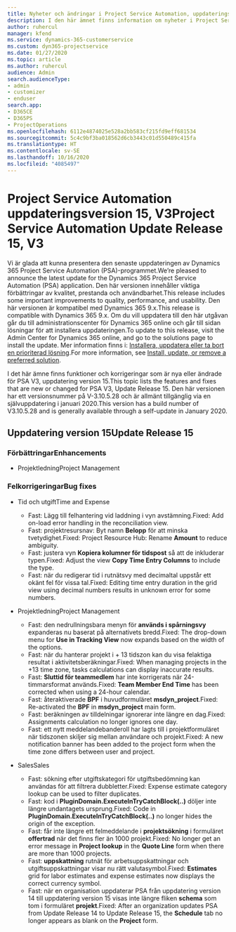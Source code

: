 ```yaml
---
title: Nyheter och ändringar i Project Service Automation, uppdateringsversion 15, version 3
description: I den här ämnet finns information om nyheter i Project Service Automation uppdatering version 15, V3.
author: ruhercul
manager: kfend
ms.service: dynamics-365-customerservice
ms.custom: dyn365-projectservice
ms.date: 01/27/2020
ms.topic: article
ms.author: ruhercul
audience: Admin
search.audienceType:
- admin
- customizer
- enduser
search.app:
- D365CE
- D365PS
- ProjectOperations
ms.openlocfilehash: 6112e4874025e528a2bb583cf215fd9eff681534
ms.sourcegitcommit: 5c4c9bf3ba018562d6cb3443c01d550489c415fa
ms.translationtype: HT
ms.contentlocale: sv-SE
ms.lasthandoff: 10/16/2020
ms.locfileid: "4085497"
---
```

# <a name="project-service-automation-update-release-15-v3"></a><span data-ttu-id="8087c-103">Project Service Automation uppdateringsversion 15, V3</span><span class="sxs-lookup"><span data-stu-id="8087c-103">Project Service Automation Update Release 15, V3</span></span>

<span data-ttu-id="8087c-104">Vi är glada att kunna presentera den senaste uppdateringen av Dynamics 365 Project Service Automation (PSA)-programmet.</span><span class="sxs-lookup"><span data-stu-id="8087c-104">We’re pleased to announce the latest update for the Dynamics 365 Project Service Automation (PSA) application.</span></span> <span data-ttu-id="8087c-105">Den här versionen innehåller viktiga förbättringar av kvalitet, prestanda och användbarhet.</span><span class="sxs-lookup"><span data-stu-id="8087c-105">This release includes some important improvements to quality, performance, and usability.</span></span> <span data-ttu-id="8087c-106">Den här versionen är kompatibel med Dynamics 365 9.x.</span><span class="sxs-lookup"><span data-stu-id="8087c-106">This release is compatible with Dynamics 365 9.x.</span></span> <span data-ttu-id="8087c-107">Om du vill uppdatera till den här utgåvan går du till administrationscenter för Dynamics 365 online och går till sidan lösningar för att installera uppdateringen.</span><span class="sxs-lookup"><span data-stu-id="8087c-107">To update to this release, visit the Admin Center for Dynamics 365 online, and go to the solutions page to install the update.</span></span> <span data-ttu-id="8087c-108">Mer information finns i: [Installera, uppdatera eller ta bort en prioriterad lösning](https://docs.microsoft.com/power-platform/admin/install-remove-preferred-solution).</span><span class="sxs-lookup"><span data-stu-id="8087c-108">For more information, see [Install, update, or remove a preferred solution](https://docs.microsoft.com/power-platform/admin/install-remove-preferred-solution).</span></span>

<span data-ttu-id="8087c-109">I det här ämne finns funktioner och korrigeringar som är nya eller ändrade för PSA V3, uppdatering version 15.</span><span class="sxs-lookup"><span data-stu-id="8087c-109">This topic lists the features and fixes that are new or changed for PSA V3, Update Release 15.</span></span> <span data-ttu-id="8087c-110">Den här versionen har ett versionsnummer på V-3.10.5.28 och är allmänt tillgänglig via en självuppdatering i januari 2020.</span><span class="sxs-lookup"><span data-stu-id="8087c-110">This version has a build number of V3.10.5.28 and is generally available through a self-update in January 2020.</span></span>

## <a name="update-release-15"></a><span data-ttu-id="8087c-111">Uppdatering version 15</span><span class="sxs-lookup"><span data-stu-id="8087c-111">Update Release 15</span></span> 

### <a name="enhancements"></a><span data-ttu-id="8087c-112">Förbättringar</span><span class="sxs-lookup"><span data-stu-id="8087c-112">Enhancements</span></span>

- <span data-ttu-id="8087c-113">Projektledning</span><span class="sxs-lookup"><span data-stu-id="8087c-113">Project Management</span></span>

### <a name="bug-fixes"></a><span data-ttu-id="8087c-114">Felkorrigeringar</span><span class="sxs-lookup"><span data-stu-id="8087c-114">Bug fixes</span></span>

- <span data-ttu-id="8087c-115">Tid och utgift</span><span class="sxs-lookup"><span data-stu-id="8087c-115">Time and Expense</span></span>

  - <span data-ttu-id="8087c-116">Fast: Lägg till felhantering vid laddning i vyn avstämning.</span><span class="sxs-lookup"><span data-stu-id="8087c-116">Fixed: Add on-load error handling in the reconciliation view.</span></span>
  - <span data-ttu-id="8087c-117">Fast: projektresursnav: Byt namn **Belopp** för att minska tvetydighet.</span><span class="sxs-lookup"><span data-stu-id="8087c-117">Fixed: Project Resource Hub: Rename **Amount** to reduce ambiguity.</span></span>
  - <span data-ttu-id="8087c-118">Fast: justera vyn **Kopiera kolumner för tidspost** så att de inkluderar typen.</span><span class="sxs-lookup"><span data-stu-id="8087c-118">Fixed: Adjust the view **Copy Time Entry Columns** to include the type.</span></span>
  - <span data-ttu-id="8087c-119">Fast: när du redigerar tid i rutnätsvy med decimaltal uppstår ett okänt fel för vissa tal.</span><span class="sxs-lookup"><span data-stu-id="8087c-119">Fixed: Editing time entry duration in the grid view using decimal numbers results in unknown error for some numbers.</span></span>

- <span data-ttu-id="8087c-120">Projektledning</span><span class="sxs-lookup"><span data-stu-id="8087c-120">Project Management</span></span>

  - <span data-ttu-id="8087c-121">Fast: den nedrullningsbara menyn för **används i spårningsvy** expanderas nu baserat på alternativets bredd.</span><span class="sxs-lookup"><span data-stu-id="8087c-121">Fixed: The drop-down menu for **Use in Tracking View** now expands based on the width of the options.</span></span>
  - <span data-ttu-id="8087c-122">Fast: när du hanterar projekt i + 13 tidszon kan du visa felaktiga resultat i aktivitetsberäkningar.</span><span class="sxs-lookup"><span data-stu-id="8087c-122">Fixed: When managing projects in the +13 time zone, tasks calculations can display inaccurate results.</span></span>
  - <span data-ttu-id="8087c-123">Fast: **Sluttid för teammedlem** har inte korrigerats när 24-timmarsformat används.</span><span class="sxs-lookup"><span data-stu-id="8087c-123">Fixed: **Team Member End Time** has been corrected when using a 24-hour calendar.</span></span>
  - <span data-ttu-id="8087c-124">Fast: återaktiverade **BPF** i huvudformuläret **msdyn_project**.</span><span class="sxs-lookup"><span data-stu-id="8087c-124">Fixed: Re-activated the **BPF** in **msdyn_project** main form.</span></span>
  - <span data-ttu-id="8087c-125">Fast: beräkningen av tilldelningar ignorerar inte längre en dag.</span><span class="sxs-lookup"><span data-stu-id="8087c-125">Fixed: Assignments calculation no longer ignores one day.</span></span>
  - <span data-ttu-id="8087c-126">Fast: ett nytt meddelandebanderoll har lagts till i projektformuläret när tidszonen skiljer sig mellan användare och projekt.</span><span class="sxs-lookup"><span data-stu-id="8087c-126">Fixed: A new notification banner has been added to the project form when the time zone differs between user and project.</span></span>

- <span data-ttu-id="8087c-127">Sales</span><span class="sxs-lookup"><span data-stu-id="8087c-127">Sales</span></span>

  - <span data-ttu-id="8087c-128">Fast: sökning efter utgiftskategori för utgiftsbedömning kan användas för att filtrera dubbletter.</span><span class="sxs-lookup"><span data-stu-id="8087c-128">Fixed: Expense estimate category lookup can be used to filter duplicates.</span></span>
  - <span data-ttu-id="8087c-129">Fast: kod i **PluginDomain.ExecuteInTryCatchBlock(..)** döljer inte längre undantagets ursprung.</span><span class="sxs-lookup"><span data-stu-id="8087c-129">Fixed: Code in **PluginDomain.ExecuteInTryCatchBlock(..)** no longer hides the origin of the exception.</span></span>
  - <span data-ttu-id="8087c-130">Fast: får inte längre ett felmeddelande i **projektsökning** i formuläret **offertrad** när det finns fler än 1000 projekt.</span><span class="sxs-lookup"><span data-stu-id="8087c-130">Fixed: No longer get an error message in **Project lookup** in the **Quote Line** form when there are more than 1000 projects.</span></span>
  - <span data-ttu-id="8087c-131">Fast: **uppskattning** rutnät för arbetsuppskattningar och utgiftsuppskattningar visar nu rätt valutasymbol.</span><span class="sxs-lookup"><span data-stu-id="8087c-131">Fixed: **Estimates** grid for labor estimates and expense estimates now displays the correct currency symbol.</span></span>
  - <span data-ttu-id="8087c-132">Fast: när en organisation uppdaterar PSA från uppdatering version 14 till uppdatering version 15 visas inte längre fliken **schema** som tom i formuläret **projekt**.</span><span class="sxs-lookup"><span data-stu-id="8087c-132">Fixed: After an organization updates PSA from Update Release 14 to Update Release 15, the **Schedule** tab no longer appears as blank on the **Project** form.</span></span>
